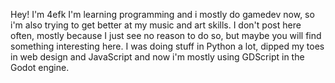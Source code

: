 Hey! I'm 4efk
I'm learning programming and i mostly do gamedev now, so i'm also trying to get better at my music and art skills.
I don't post here often, mostly because I just see no reason to do so, but maybe you will find something interesting here.
I was doing stuff in Python a lot, dipped my toes in web design and JavaScript and now i'm mostly using GDScript in the Godot engine.
